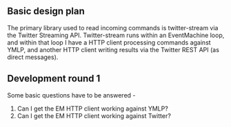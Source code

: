 ## Basic design plan

The primary library used to read incoming commands is twitter-stream via the Twitter Streaming API.  Twitter-stream runs within an EventMachine loop, and within that loop I have a HTTP client processing commands against YMLP, and another HTTP client writing results via the Twitter REST API (as direct messages).

## Development round 1

Some basic questions have to be answered -

1. Can I get the EM HTTP client working against YMLP?
2. Can I get the EM HTTP client working against Twitter?
